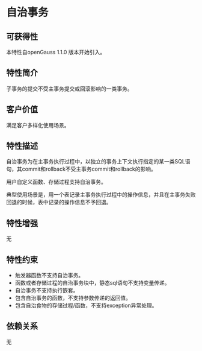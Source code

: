 # 自治事务<a name="ZH-CN_TOPIC_0000001138504517"></a>

## 可获得性<a name="section1578164915345"></a>

本特性自openGauss 1.1.0 版本开始引入。

## 特性简介<a name="section453910524112"></a>

子事务的提交不受主事务提交或回滚影响的一类事务。

## 客户价值<a name="section19542151111419"></a>

满足客户多样化使用场景。

## 特性描述<a name="section1432812196411"></a>

自治事务为在主事务执行过程中，以独立的事务上下文执行指定的某一类SQL语句，其commit和rollback不受主事务commit和rollback的影响。

用户自定义函数、存储过程支持自治事务。

典型使用场景是，用一个表记录主事务执行过程中的操作信息，并且在主事务失败回退的时候，表中记录的操作信息不予回退。

## 特性增强<a name="section8921173620415"></a>

无

## 特性约束<a name="section879914581414"></a>

-   触发器函数不支持自治事务。
-   函数或者存储过程的自治事务块中，静态sql语句不支持变量传递。
-   自治事务不支持执行嵌套。
-   包含自治事务的函数，不支持参数传递的返回值。
-   包含自治食物的存储过程/函数，不支持exception异常处理。

## 依赖关系<a name="section1863816308477"></a>

无

